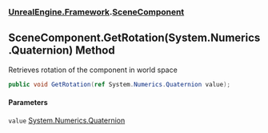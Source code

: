 ### [UnrealEngine.Framework](./UnrealEngine-Framework.md 'UnrealEngine.Framework').[SceneComponent](./UnrealEngine-Framework-SceneComponent.md 'UnrealEngine.Framework.SceneComponent')
## SceneComponent.GetRotation(System.Numerics.Quaternion) Method
Retrieves rotation of the component in world space  
```csharp
public void GetRotation(ref System.Numerics.Quaternion value);
```
#### Parameters
<a name='UnrealEngine-Framework-SceneComponent-GetRotation(System-Numerics-Quaternion)-value'></a>
`value` [System.Numerics.Quaternion](https://docs.microsoft.com/en-us/dotnet/api/System.Numerics.Quaternion 'System.Numerics.Quaternion')  
  

